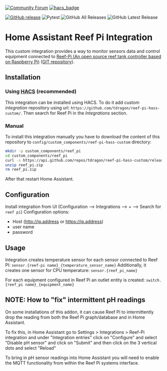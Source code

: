 [![Community Forum](https://img.shields.io/badge/Community-Forum-41BDF5.svg?style=popout)](https://community.home-assistant.io/t/reef-pi-home-assistant-integration/312945)
[![hacs_badge](https://img.shields.io/badge/HACS-Custom-orange.svg)](https://github.com/custom-components/hacs)

[![GitHub release](https://img.shields.io/github/release/tdragon/reef-pi-hass-custom.svg)](https://github.com/tdragon/reef-pi-hass-custom/releases)
![Pytest](https://github.com/tdragon/reef-pi-hass-custom/workflows/pytest/badge.svg?branch=master)
![GitHub All Releases](https://img.shields.io/github/downloads/tdragon/reef-pi-hass-custom/total)
![GitHub Latest Release](https://img.shields.io/github/downloads/tdragon/reef-pi-hass-custom/latest/total)


# Home Assistant Reef Pi Integration

This custom integration provides a way to monitor sensors data and control equipment connected to [Reef-Pi (An open source reef tank controller based on Raspberry Pi)](http://reef-pi.github.io/) ([GIT repository](https://github.com/reef-pi/reef-pi/releases)).

## Installation

### Using [HACS](https://hacs.xyz/) (recommended)

This integration can be installed using HACS.
To do it add custom *integration* repository using url: `https://github.com/tdragon/reef-pi-hass-custom/`.
Then search for Reef Pi in the *Integrations* section.

### Manual
To install this integration manually you have to download the content of this repository to `config/custom_components/reef-pi-hass-custom` directory:
```bash
mkdir -p custom_components/reef_pi
cd custom_components/reef_pi
curl -s https://api.github.com/repos/tdragon/reef-pi-hass-custom/releases/latest | grep "/reef_pi.zip"|cut -d : -f 2,3|tr -d \"| wget -i -
unzip reef_pi.zip
rm reef_pi.zip
```
After that restart Home Assistant.

## Configuration
Install integration from UI (Configuration --> Integrations --> + --> Search for `reef pi`)
Configuration options:
- Host (http://ip.address or https://ip.address)
- user name
- password
  
## Usage
Integration creates temperature sensor for each sensor connected to Reef PI: `sensor.{reef-pi name}_{temperature_sensor_name}`
Additionally, it creates one sensor for CPU temperature: `sensor.{reef_pi_name}`

For each equipment configured in Reef Pi an outlet entity is created: `switch.{reef_pi name}_{equipment_name}`

## NOTE: How to "fix" intermittent pH readings
On some installations of this addon, it can cause Reef Pi to intermittently drop the reading from both the Reef Pi graph/database and in Home Assistant.

To fix this, in Home Assistant go to Settings > Integrations > Reef-Pi integration and under "Integration entries" click on "Configure" and select "Disable pH sensor" and click on "Submit" and then click on the 3 vertical dots and select "Reload"

To bring in pH sensor readings into Home Assistant you will need to enable the MQTT functionality from within the Reef Pi systems interface.
